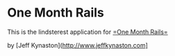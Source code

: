 # One Month Rails

This is the lindsterest application for 
[=One Month Rails=](http://onemonthrails.com)

by [Jeff Kynaston](http://www.jeffkynaston.com]